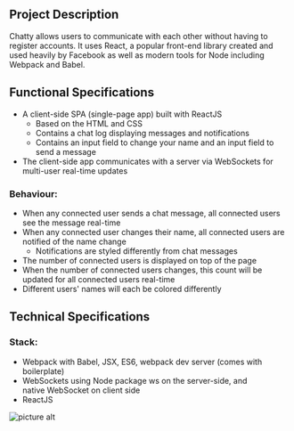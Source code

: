 ## Project Description
Chatty allows users to communicate with each other without having to register accounts. It uses React, a popular front-end library created and used heavily by Facebook as well as modern tools for Node including Webpack and Babel.
## Functional Specifications
* A client-side SPA (single-page app) built with ReactJS
  * Based on the HTML and CSS
  * Contains a chat log displaying messages and notifications
  * Contains an input field to change your name and an input field to send a message
* The client-side app communicates with a server via WebSockets for multi-user real-time updates
### Behaviour:
* When any connected user sends a chat message, all connected users see the message real-time
* When any connected user changes their name, all connected users are notified of the name change
  * Notifications are styled differently from chat messages
* The number of connected users is displayed on top of the page
* When the number of connected users changes, this count will be updated for all connected users real-time
* Different users' names will each be colored differently
## Technical Specifications
### Stack:
* Webpack with Babel, JSX, ES6, webpack dev server (comes with boilerplate)
* WebSockets using Node package ws on the server-side, and native WebSocket on client side
* ReactJS

![picture alt](https://raw.github.com/sadooghi/chatty_app/master/images/chat_page.png "chat_page")
